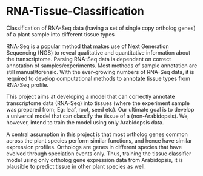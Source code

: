 # RNA-Tissue-Classification

Classification of RNA-Seq data (having a set of single copy ortholog genes) of a plant sample into different tissue types

RNA-Seq is a popular method that makes use of Next Generation Sequencing (NGS) to reveal qualitative and quantitative information about the transcriptome. Parsing RNA-Seq data is dependent on correct annotation of samples/experiments. Most methods of sample annotation are still manual/forensic. With the ever-growing numbers of RNA-Seq data, it is required to develop computational methods to annotate tissue types from RNA-Seq profile.

This project aims at developing a model that can correctly annotate transcriptome data (RNA-Seq) into tissues (where the experiment sample was prepared from; Eg: leaf, root, seed etc). Our ultimate goal is to develop a universal model that can classify the tissue of a (non-Arabidopsis). We, however, intend to train the model using only Arabidopsis data.

A central assumption in this project is that most ortholog genes common across the plant species perform similar functions, and hence have similar expression profiles. Orthologs are genes in different species that have evolved through speciation events only. Thus, training the tissue classifier model using only ortholog gene expression data from Arabidopsis, it is plausible to predict tissue in other plant species as well.
